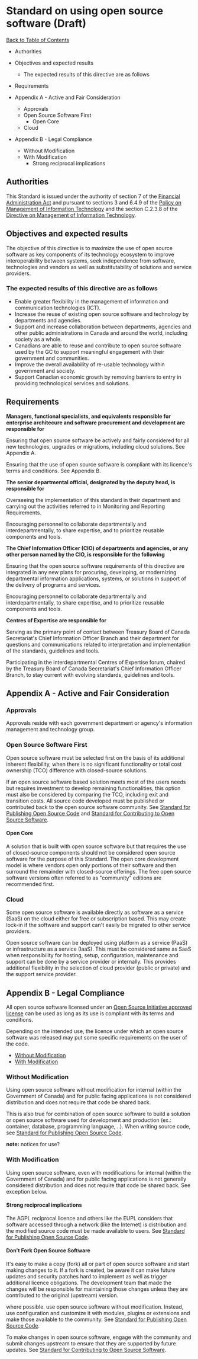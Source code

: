 # Standard on using open source software (Draft)

[Back to Table of Contents](../../README.md#english-content)

* Authorities
* Objectives and expected results
  * The expected results of this directive are as follows
* Requirements

* Appendix A - Active and Fair Consideration
  * Approvals
  * Open Source Software First
    * Open Core
  * Cloud

* Appendix B - Legal Compliance
  * Without Modification
  * With Modification
    * Strong reciprocal implications

## Authorities

This Standard is issued under the authority of section 7 of the [Financial Administration Act](https://laws-lois.justice.gc.ca/eng/acts/f-11/) and pursuant to sections 3 and 6.4.9 of the [Policy on Management of Information Technology](https://www.tbs-sct.gc.ca/pol/doc-eng.aspx?id=12755) and the section C.2.3.8 of the [Directive on Management of Information Technology](https://www.tbs-sct.gc.ca/pol/doc-eng.aspx?id=15249#claC.2.3.8).

## Objectives and expected results

The objective of this directive is to maximize the use of open source software as key components of its technology ecosystem to improve interoperability between systems, seek independence from software, technologies and vendors as well as substitutability of solutions and service providers.

### The expected results of this directive are as follows

* Enable greater flexibility in the management of information and communication technologies (ICT).
* Increase the reuse of existing open source software and technology by departments and agencies.
* Support and increase collaboration between departments, agencies and other public administrations in Canada and around the world, including society as a whole.
* Canadians are able to reuse and contribute to open source software used by the GC to support meaningful engagement with their government and communities.
* Improve the overall availability of re-usable technology within government and society.
* Support Canadian economic growth by removing barriers to entry in providing technological services and solutions.

## Requirements

**Managers, functional specialists, and equivalents responsible for enterprise architecure and software procurement and development are responsible for**

Ensuring that open source software be actively and fairly considered for all new technologies, upgrades or migrations, including cloud solutions.
See Appendix A.

Ensuring that the use of open source software is compliant with its licence's terms and conditions.
See Appendix B.

**The senior departmental official, designated by the deputy head, is responsible for**

Overseeing the implementation of this standard in their department and carrying out the activities referred to in Monitoring and Reporting Requirements.

Encouraging personnel to collaborate departmentally and interdepartmentally, to share expertise, and to prioritize reusable components and tools.

**The Chief Information Officer (CIO) of departments and agencies, or any other person named by the CIO, is responsible for the following**

Ensuring that the open source software requirements of this directive are integrated in any new plans for procuring, developing, or modernizing departmental information applications, systems, or solutions in support of the delivery of programs and services.

Encouraging personnel to collaborate departmentally and interdepartmentally, to share expertise, and to prioritize reusable components and tools.

**Centres of Expertise are responsible for**

Serving as the primary point of contact between Treasury Board of Canada Secretariat's Chief Information Officer Branch and their department for questions and communications related to interpretation and implementation of the standards, guidelines and tools.

Participating in the interdepartmental Centres of Expertise forum, chaired by the Treasury Board of Canada Secretariat's Chief Information Officer Branch, to stay current with evolving standards, guidelines and tools.

## Appendix A - Active and Fair Consideration

### Approvals

Approvals reside with each government department or agency's information management and technology group.

### Open Source Software First

Open source software must be selected first on the basis of its additional inherent flexibility, when there is no significant functionality or total cost ownership (TCO) difference with closed-source solutions.

If an open source software based solution meets most of the users needs but requires investment to develop remaining functionalities, this option must also be considered by comparing the TCO, including exit and transition costs.
All source code developed must be published or contributed back to the open source software community.
See [Standard for Publishing Open Source Code](publishing-open-source-code.md) and [Standard for Contributing to Open Source Software](contributing-to-open-source-software.md).

#### Open Core

A solution that is built with open source software but that requires the use of closed-source components should not be considered open source software for the purpose of this Standard.
The open core development model is where vendors open only portions of their software and then surround the remainder with closed-source offerings.
The free open source software versions often referred to as "community" editions are recommended first.

### Cloud

Some open source software is available directly as software as a service (SaaS) on the cloud either for free or subscription based.
This may create lock-in if the software and support can't easily be migrated to other service providers.

Open source software can be deployed using platform as a service (PaaS) or infrastructure as a service (IaaS).
This must be considered same as SaaS when responsibility for hosting, setup, configuration, maintenance and support can be done by a service provider or internally.
This provides additional flexibility in the selection of cloud provider (public or private) and the support service provider.

## Appendix B - Legal Compliance

All open source software licensed under an [Open Source Initiative approved license](https://opensource.org/licenses) can be used as long as its use is compliant with its terms and conditions.

Depending on the intended use, the licence under which an open source software was released may put some specific requirements on the user of the code.

* [Without Modification](#without-modification)
* [With Modification](#with-modification)

### Without Modification

Using open source software without modification for internal (within the Government of Canada) and for public facing applications is not considered distribution and does not require that code be shared back.

This is also true for combination of open source software to build a solution or open source software used for development and production (ex.: container, database, programming language, ..).
When writing source code, see [Standard for Publishing Open Source Code](publishing-open-source-code.md).

**note:** notices for use?

### With Modification

Using open source software, even with modifications for internal (within the Government of Canada) and for public facing applications is not generally considered distribution and does not require that code be shared back.
See exception below.

#### Strong reciprocal implications

The AGPL reciprocal licence and others like the EUPL considers that software accessed through a network (like the Internet) is distribution and the modified source code must be made available to users.
See [Standard for Publishing Open Source Code](publishing-open-source-code.md).

#### Don't Fork Open Source Software

It's easy to make a copy (fork) all or part of open source software and start making changes to it.
If a fork is created, be aware it can make future updates and security patches hard to implement as well as trigger additional licence obligations.
The development team that made the changes will be responsible for maintaining those changes unless they are contributed to the original (upstream) version.

where possible. use open source software without modification.
Instead, use configuration and customize it with modules, plugins or extensions and make those available to the community.
See [Standard for Publishing Open Source Code](publishing-open-source-code.md).

To make changes in open source software, engage with the community and submit changes upstream to ensure that they are supported by future updates.
See [Standard for Contributing to Open Source Software](contributing-to-open-source-software.md).
